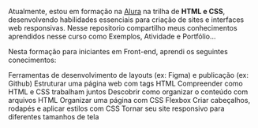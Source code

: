 Atualmente, estou em formação na [Alura](https://cursos.alura.com.br/formacao-html-css) na trilha de **HTML e CSS**, desenvolvendo habilidades essenciais para criação de sites e interfaces web responsivas.
Nesse repositorio compartilho meus conhecimentos aprendidos nesse curso como Exemplos, Atividade e Portfólio...

Nesta formação para iniciantes em Front-end, aprendi os seguintes conecimentos:

Ferramentas de desenvolvimento de layouts (ex: Figma) e publicação (ex: Github)
Estruturar uma página web com tags HTML
Compreender como HTML e CSS trabalham juntos
Descobrir como organizar o conteúdo com arquivos HTML
Organizar uma página com CSS Flexbox
Criar cabeçalhos, rodapés e aplicar estilos com CSS
Tornar seu site responsivo para diferentes tamanhos de tela